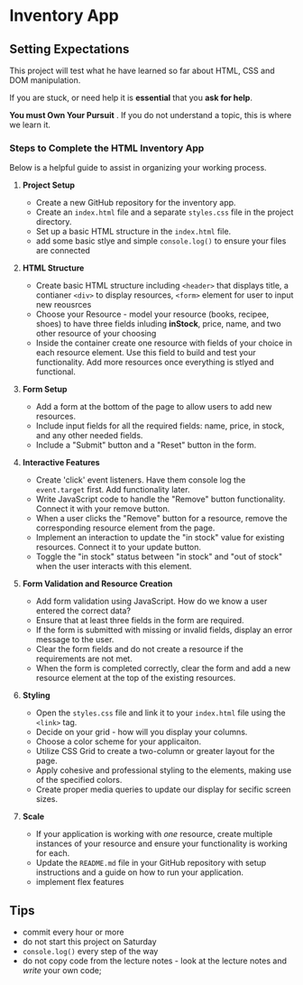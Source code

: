 # Inventory App

## Setting Expectations
This project will test what he have learned so far about HTML, CSS and DOM manipulation.  

If you are stuck, or need help it is __essential__ that you __ask for help__.  

__You must Own Your Pursuit__ .  If you do not understand a topic, this is where we learn it.

### Steps to Complete the HTML Inventory App

Below is a helpful guide to assist in organizing your working process.


1. **Project Setup**
   - Create a new GitHub repository for the inventory app.
   - Create an `index.html` file and a separate `styles.css` file in the project directory.
   - Set up a basic HTML structure in the `index.html` file.
   - add some basic stlye and simple `console.log()` to ensure your files are connected

2. **HTML Structure**
   - Create basic HTML structure including `<header>` that displays title, a contianer `<div>` to display resources, `<form>` element for user to input new reousrces  
   - Choose your Resource - model your resource (books, recipee, shoes) to have three fields inluding __inStock__, price, name, and two other resource of your choosing 
   - Inside the container create one resource with fields of your choice in each resource element.  Use this field to build and test your functionality.  Add more resources once everything is stlyed and functional.

3. **Form Setup**
   - Add a form at the bottom of the page to allow users to add new resources.
   - Include input fields for all the required fields: name, price, in stock, and any other needed fields.
   - Include a "Submit" button and a "Reset" button in the form.

4. **Interactive Features**
   - Create 'click' event listeners.  Have them console log the `event.target` first.  Add functionality later.
   - Write JavaScript code to handle the "Remove" button functionality. Connect it with your remove button.
   - When a user clicks the "Remove" button for a resource, remove the corresponding resource element from the page.
   - Implement an interaction to update the "in stock" value for existing resources.  Connect it to your update button.
   - Toggle the "in stock" status between "in stock" and "out of stock" when the user interacts with this element.

5. **Form Validation and Resource Creation**
   - Add form validation using JavaScript.  How do we know a user entered the correct data?
   - Ensure that at least three fields in the form are required.
   - If the form is submitted with missing or invalid fields, display an error message to the user.
   - Clear the form fields and do not create a resource if the requirements are not met.
   - When the form is completed correctly, clear the form and add a new resource element at the top of the existing resources.

6. **Styling**
   - Open the `styles.css` file and link it to your `index.html` file using the `<link>` tag.
   - Decide on your grid - how will you display your columns.
   - Choose a color scheme for your applicaiton. 
   - Utilize CSS Grid to create a two-column or greater layout for the page.
   - Apply cohesive and professional styling to the elements, making use of the specified colors.
   - Create proper media queries to update our display for secific screen sizes.
   

7. **Scale**
   -  If your application is working with _one_ resource, create multiple instances of your resource and ensure your functionality is working for each.
   - Update the `README.md` file in your GitHub repository with setup instructions and a guide on how to run your application.
   - implement flex features



## Tips 
- commit every hour or more
- do not start this project on Saturday
- `console.log()` every step of the way
- do not copy code from the lecture notes - look at the lecture notes and _write_ your own code;







